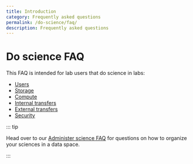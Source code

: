 ```yaml
---
title: Introduction
category: Frequently asked questions
permalink: /do-science/faq/
description: Frequently asked questions
---
```


# Do science FAQ

This FAQ is intended for lab users that do science in labs:

- [Users](/do-science/faq/users)
- [Storage](/do-science/faq/storage)
- [Compute](/do-science/faq/compute)
- [Internal transfers](/do-science/faq/internal-transfer)
- [External transfers](/do-science/faq/external-transfer)
- [Security](/do-science/faq/security)

::: tip

Head over to our [Administer science FAQ](/administer-science/faq) for questions on how to organize your sciences in a data space.

:::
